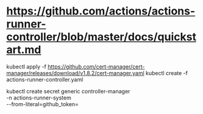 # https://github.com/actions/actions-runner-controller/blob/master/docs/quickstart.md

kubectl apply -f https://github.com/cert-manager/cert-manager/releases/download/v1.8.2/cert-manager.yaml
kubectl create -f actions-runner-controller.yaml

kubectl create secret generic controller-manager \
    -n actions-runner-system \
    --from-literal=github_token=<Personal Access Token with Repo permissions>